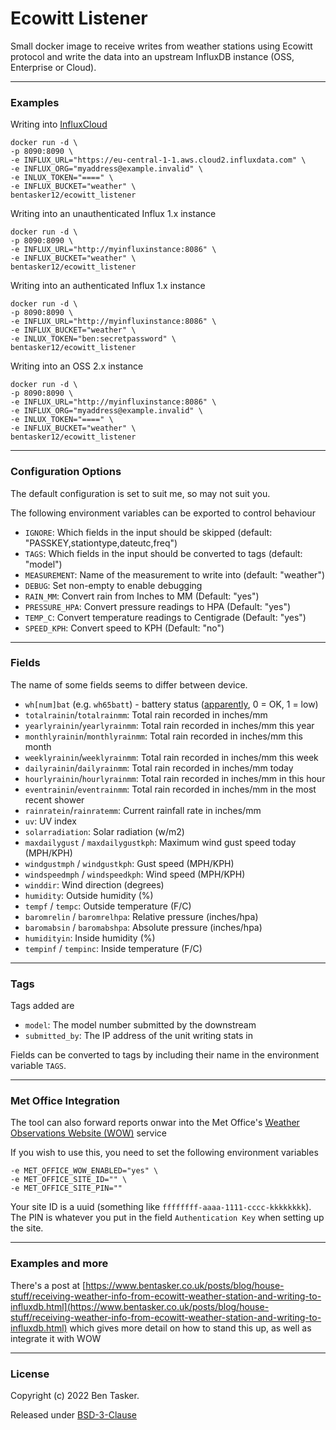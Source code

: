 # Ecowitt Listener

Small docker image to receive writes from weather stations using Ecowitt protocol and write the data into an upstream InfluxDB instance (OSS, Enterprise or Cloud).

----

### Examples

Writing into [InfluxCloud](https://cloud2.influxdata.com)

    docker run -d \
    -p 8090:8090 \
    -e INFLUX_URL="https://eu-central-1-1.aws.cloud2.influxdata.com" \
    -e INFLUX_ORG="myaddress@example.invalid" \
    -e INLUX_TOKEN="====" \
    -e INFLUX_BUCKET="weather" \
    bentasker12/ecowitt_listener

Writing into an unauthenticated Influx 1.x instance

    docker run -d \
    -p 8090:8090 \
    -e INFLUX_URL="http://myinfluxinstance:8086" \
    -e INFLUX_BUCKET="weather" \
    bentasker12/ecowitt_listener

Writing into an authenticated Influx 1.x instance

    docker run -d \
    -p 8090:8090 \
    -e INFLUX_URL="http://myinfluxinstance:8086" \
    -e INFLUX_BUCKET="weather" \
    -e INLUX_TOKEN="ben:secretpassword" \
    bentasker12/ecowitt_listener
    
Writing into an OSS 2.x instance

    docker run -d \
    -p 8090:8090 \
    -e INFLUX_URL="http://myinfluxinstance:8086" \
    -e INFLUX_ORG="myaddress@example.invalid" \
    -e INLUX_TOKEN="====" \
    -e INFLUX_BUCKET="weather" \
    bentasker12/ecowitt_listener

----
    
### Configuration Options

The default configuration is set to suit me, so may not suit you.

The following environment variables can be exported to control behaviour


- `IGNORE`: Which fields in the input should be skipped (default: "PASSKEY,stationtype,dateutc,freq")
- `TAGS`: Which fields in the input should be converted to tags (default: "model")
- `MEASUREMENT`: Name of the measurement to write  into (default: "weather")
- `DEBUG`: Set non-empty to enable debugging
- `RAIN_MM`: Convert rain from Inches to MM (Default: "yes")
- `PRESSURE_HPA`: Convert pressure readings to HPA (Default: "yes")
- `TEMP_C`: Convert temperature readings to Centigrade (Default: "yes")
- `SPEED_KPH`: Convert speed to KPH (Default: "no")

----

### Fields

The name of some fields seems to differ between device.

* `wh[num]bat` (e.g. `wh65batt`) - battery status ([apparently](https://www.weather-watch.com/smf/index.php?topic=70002.0), 0 = OK, 1 = low)
* `totalrainin`/`totalrainmm`: Total rain recorded in inches/mm
* `yearlyrainin`/`yearlyrainmm`: Total rain recorded in inches/mm this year
* `monthlyrainin`/`monthlyrainmm`: Total rain recorded in inches/mm this month
* `weeklyrainin`/`weeklyrainmm`: Total rain recorded in inches/mm this week
* `dailyrainin`/`dailyrainmm`: Total rain recorded in inches/mm today
* `hourlyrainin`/`hourlyrainmm`: Total rain recorded in inches/mm in this hour
* `eventrainin`/`eventrainmm`: Total rain recorded in inches/mm in the most recent shower
* `rainratein`/`rainratemm`: Current rainfall rate in inches/mm
* `uv`: UV index
* `solarradiation`: Solar radiation (w/m2)
* `maxdailygust` / `maxdailygustkph`: Maximum wind gust speed today (MPH/KPH)
* `windgustmph` / `windgustkph`: Gust speed (MPH/KPH)
* `windspeedmph` / `windspeedkph`: Wind speed (MPH/KPH)
* `winddir`: Wind direction (degrees)
* `humidity`: Outside humidity (%)
* `tempf` / `tempc`: Outside temperature (F/C)
* `baromrelin` / `baromrelhpa`: Relative pressure (inches/hpa)
* `baromabsin` / `baromabshpa`: Absolute pressure (inches/hpa)
* `humidityin`: Inside humidity (%)
* `tempinf` / `tempinc`: Inside temperature (F/C)

----

### Tags

Tags added are

* `model`: The model number submitted by the downstream
* `submitted_by`: The IP address of the unit writing stats in

Fields can be converted to tags by including their name in the environment variable `TAGS`.

----

### Met Office Integration

The tool can also forward reports onwar into the Met Office's [Weather Observations Website (WOW)](https://wow.metoffice.gov.uk/) service

If you wish to use this, you need to set the following environment variables

    -e MET_OFFICE_WOW_ENABLED="yes" \
    -e MET_OFFICE_SITE_ID="" \
    -e MET_OFFICE_SITE_PIN=""

Your site ID is a uuid (something like `ffffffff-aaaa-1111-cccc-kkkkkkkk`). The PIN is whatever you put in the field `Authentication Key` when setting up the site.

----

### Examples and more

There's a post at [https://www.bentasker.co.uk/posts/blog/house-stuff/receiving-weather-info-from-ecowitt-weather-station-and-writing-to-influxdb.html](https://www.bentasker.co.uk/posts/blog/house-stuff/receiving-weather-info-from-ecowitt-weather-station-and-writing-to-influxdb.html) which gives more detail on how to stand this up, as well as integrate it with WOW

----

### License

Copyright (c) 2022 Ben Tasker.

Released under [BSD-3-Clause](LICENSE)
